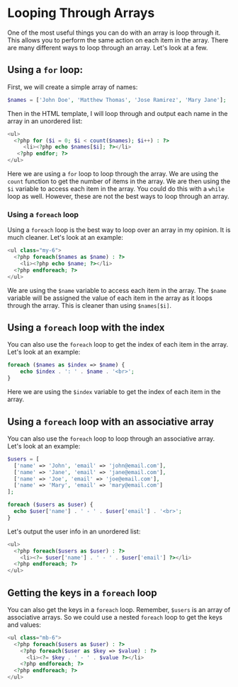 # Looping Through Arrays

One of the most useful things you can do with an array is loop through it. This allows you to perform the same action on each item in the array. There are many different ways to loop through an array. Let's look at a few.

## Using a `for` loop:

First, we will create a simple array of names:

```php
$names = ['John Doe', 'Matthew Thomas', 'Jose Ramirez', 'Mary Jane'];
```

Then in the HTML template, I will loop through and output each name in the array in an unordered list:

```php
<ul>
  <?php for ($i = 0; $i < count($names); $i++) : ?>
     <li><?php echo $names[$i]; ?></li>
   <?php endfor; ?>
</ul>
```

Here we are using a `for` loop to loop through the array. We are using the `count` function to get the number of items in the array. We are then using the `$i` variable to access each item in the array. You could do this with a `while` loop as well. However, these are not the best ways to loop through an array.

### Using a `foreach` loop

Using a `foreach` loop is the best way to loop over an array in my opinion. It is much cleaner. Let's look at an example:

```php
<ul class="my-6">
  <?php foreach($names as $name) : ?>
    <li><?php echo $name; ?></li>
  <?php endforeach; ?>
</ul>
```

We are using the `$name` variable to access each item in the array. The `$name` variable will be assigned the value of each item in the array as it loops through the array. This is cleaner than using `$names[$i]`.

## Using a `foreach` loop with the index

You can also use the `foreach` loop to get the index of each item in the array. Let's look at an example:

```php
foreach ($names as $index => $name) {
    echo $index . ': ' . $name . '<br>';
}
```

Here we are using the `$index` variable to get the index of each item in the array.

## Using a `foreach` loop with an associative array

You can also use the `foreach` loop to loop through an associative array. Let's look at an example:

```php
$users = [
  ['name' => 'John', 'email' => 'john@email.com'],
  ['name' => 'Jane', 'email' => 'jane@email.com'],
  ['name' => 'Joe', 'email' => 'joe@email.com'],
  ['name' => 'Mary', 'email' => 'mary@email.com']
];

foreach ($users as $user) {
  echo $user['name'] . ' - ' . $user['email'] . '<br>';
}
```

Let's output the user info in an unordered list:

```php
<ul>
  <?php foreach($users as $user) : ?>
    <li><?= $user['name'] . ' - ' . $user['email'] ?></li>
  <?php endforeach; ?>
</ul>
```

## Getting the keys in a `foreach` loop

You can also get the keys in a `foreach` loop. Remember, `$users` is an array of associative arrays. So we could use a nested `foreach` loop to get the keys and values:

```php
<ul class="mb-6">
  <?php foreach($users as $user) : ?>
    <?php foreach($user as $key => $value) : ?>
      <li><?= $key . ' - ' . $value ?></li>
    <?php endforeach; ?>
  <?php endforeach; ?>
</ul>
```
